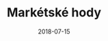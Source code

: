 ---
title: Markétské hody
layout: gallery
date: 2018-07-15
imgseries: 2018
gallery: marketske-hody-2018
titimg: /imgs/gallery/marketske-hody-2018/title.JPG
---
